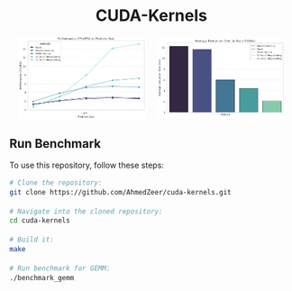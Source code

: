 <h1 style="text-align: center;">CUDA-Kernels</h1>

<div style="display: flex; justify-content: center; align-items: center;">
    <img src="./plots/tflops.png" alt="FLOPs Performance" style="width: 45%; margin-right: 10px;">
    <img src="./plots/ms.png" alt="MS Performance" style="width: 45%; margin-left: 10px;">
</div>

## Run Benchmark

To use this repository, follow these steps:
```bash
# Clone the repository:
git clone https://github.com/AhmedZeer/cuda-kernels.git
    
# Navigate into the cloned repository:
cd cuda-kernels
    
# Build it:
make

# Run benchmark for GEMM:
./benchmark_gemm
```
